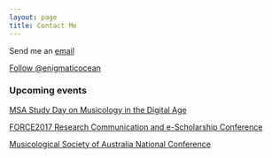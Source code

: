 ```yaml
---
layout: page
title: Contact Me
---
```

Send me an <a href="mailto:d.bangert@unsw.edu.au">email</a> 

<a href="https://twitter.com/enigmaticocean" class="twitter-follow-button" data-show-count="false">Follow @enigmaticocean</a><script async src="//platform.twitter.com/widgets.js" charset="utf-8"></script>

### Upcoming events

<a href="http://msa.org.au/Main.asp?_=Study%20Days" target="_blank">MSA Study Day on Musicology in the Digital Age</a>

<a href="https://www.force2017.org/home.html" target="_blank">FORCE2017 Research Communication and e-Scholarship Conference</a>

<a href="http://msa.org.au/Main.asp?_=Auck2017" target="_blank">Musicological Society of Australia National Conference</a>